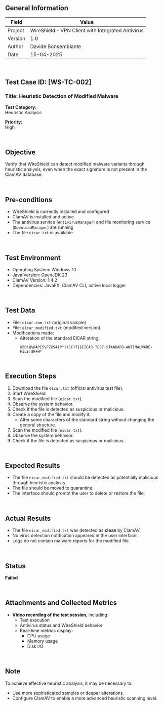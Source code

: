 ## General Information

| Field     | Value                                                    |
|-----------|----------------------------------------------------------|
| Project   | WireShield – VPN Client with Integrated Antivirus        |
| Version   | 1.0                                                      |
| Author    | Davide Bonsembiante                                      |
| Date      | 15-04-2025                                               |

&nbsp;

## Test Case ID: [WS-TC-002] 
### Title: Heuristic Detection of Modified Malware

**Test Category:**  
Heuristic Analysis

**Priority:**  
High

&nbsp;

## Objective  
Verify that WireShield can detect modified malware variants through heuristic analysis, even when the exact signature is not present in the ClamAV database.

&nbsp;

## Pre-conditions

- WireShield is correctly installed and configured  
- ClamAV is installed and active  
- The antivirus service (`AntivirusManager`) and file monitoring service (`DownloadManager`) are running  
- The file `eicar.txt` is available  

&nbsp;

## Test Environment

- Operating System: Windows 10  
- Java Version: OpenJDK 23  
- ClamAV Version: 1.4.2  
- Dependencies: JavaFX, ClamAV CLI, active local logger  

&nbsp;

## Test Data

- File: `eicar.com.txt` (original sample)  
- File: `eicar_modified.txt` (modified version)  
- Modifications made:  
  - Alteration of the standard EICAR string:  
    ```
    X5O!Q%@AP[5\PZX54(P^)7CC)7}$EICAR-TEST-STANDARD-ANTIMALWARE-FILE!$H+H*
    ```

&nbsp;

## Execution Steps

1. Download the file `eicar.txt` (official antivirus test file).  
2. Start WireShield.  
3. Scan the modified file (`eicar.txt`).  
4. Observe the system behavior.  
5. Check if the file is detected as suspicious or malicious.  
6. Create a copy of the file and modify it:  
   - Alter some characters of the standard string without changing the general structure.  
7. Scan the modified file (`eicar.txt`).  
8. Observe the system behavior.  
9. Check if the file is detected as suspicious or malicious.  

&nbsp;

## Expected Results

- The file `eicar_modified.txt` should be detected as potentially malicious through heuristic analysis.  
- The file should be moved to quarantine.  
- The interface should prompt the user to delete or restore the file.  

&nbsp;

## Actual Results

- The file `eicar_modified.txt` was detected as **clean** by ClamAV.  
- No virus detection notification appeared in the user interface.  
- Logs do not contain malware reports for the modified file.  

&nbsp;

## Status

**Failed**

&nbsp;

## Attachments and Collected Metrics

- **Video recording of the test session**, including:  
  - Test execution  
  - Antivirus status and WireShield behavior  
  - Real-time metrics display:  
    - CPU usage  
    - Memory usage  
    - Disk I/O  

&nbsp;

## Note  
To achieve effective heuristic analysis, it may be necessary to:  
- Use more sophisticated samples or deeper alterations.  
- Configure ClamAV to enable a more advanced heuristic scanning level.  
